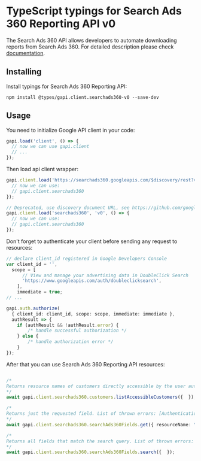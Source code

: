 # TypeScript typings for Search Ads 360 Reporting API v0

The Search Ads 360 API allows developers to automate downloading reports from Search Ads 360.
For detailed description please check [documentation](https://developers.google.com/search-ads/reporting).

## Installing

Install typings for Search Ads 360 Reporting API:

```
npm install @types/gapi.client.searchads360-v0 --save-dev
```

## Usage

You need to initialize Google API client in your code:

```typescript
gapi.load('client', () => {
  // now we can use gapi.client
  // ...
});
```

Then load api client wrapper:

```typescript
gapi.client.load('https://searchads360.googleapis.com/$discovery/rest?version=v0', () => {
  // now we can use:
  // gapi.client.searchads360
});
```

```typescript
// Deprecated, use discovery document URL, see https://github.com/google/google-api-javascript-client/blob/master/docs/reference.md#----gapiclientloadname----version----callback--
gapi.client.load('searchads360', 'v0', () => {
  // now we can use:
  // gapi.client.searchads360
});
```

Don't forget to authenticate your client before sending any request to resources:

```typescript
// declare client_id registered in Google Developers Console
var client_id = '',
  scope = [
      // View and manage your advertising data in DoubleClick Search
      'https://www.googleapis.com/auth/doubleclicksearch',
    ],
    immediate = true;
// ...

gapi.auth.authorize(
  { client_id: client_id, scope: scope, immediate: immediate },
  authResult => {
    if (authResult && !authResult.error) {
        /* handle successful authorization */
    } else {
        /* handle authorization error */
    }
});
```

After that you can use Search Ads 360 Reporting API resources: <!-- TODO: make this work for multiple namespaces -->

```typescript

/*
Returns resource names of customers directly accessible by the user authenticating the call. List of thrown errors: [AuthenticationError]() [AuthorizationError]() [HeaderError]() [InternalError]() [QuotaError]() [RequestError]()
*/
await gapi.client.searchads360.customers.listAccessibleCustomers({  });

/*
Returns just the requested field. List of thrown errors: [AuthenticationError]() [AuthorizationError]() [HeaderError]() [InternalError]() [QuotaError]() [RequestError]()
*/
await gapi.client.searchads360.searchAds360Fields.get({ resourceName: "resourceName",  });

/*
Returns all fields that match the search query. List of thrown errors: [AuthenticationError]() [AuthorizationError]() [HeaderError]() [InternalError]() [QueryError]() [QuotaError]() [RequestError]()
*/
await gapi.client.searchads360.searchAds360Fields.search({  });
```
